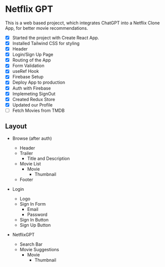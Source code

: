 # Netflix GPT

This is a web based projecct, which integrates ChatGPT into a Netflix Clone App, for better movie recommendations.

- [x] Started the project with Create React App.
- [x] Installed Tailwind CSS for styling
- [x] Header
- [x] Login/Sign Up Page
- [x] Routing of the App
- [x] Form Validation
- [x] useRef Hook
- [x] Firebase Setup
- [x] Deploy App to production
- [x] Auth with Firebase
- [x] Implemeting SignOut
- [x] Created Redux Store
- [x] Updated our Profile
- [ ] Fetch Movies from TMDB

## Layout

- Browse (after auth)
    - Header
    - Trailer
        - Title and Description
    - Movie List
        - Movie
            - Thumbnail
    - Footer


- Login
    - Logo
    - Sign In Form
        - Email
        - Password
    - Sign In Button
    - Sign Up Button
- NetflixGPT
    - Search Bar
    - Movie Suggestions
        - Movie
            - Thumbnail